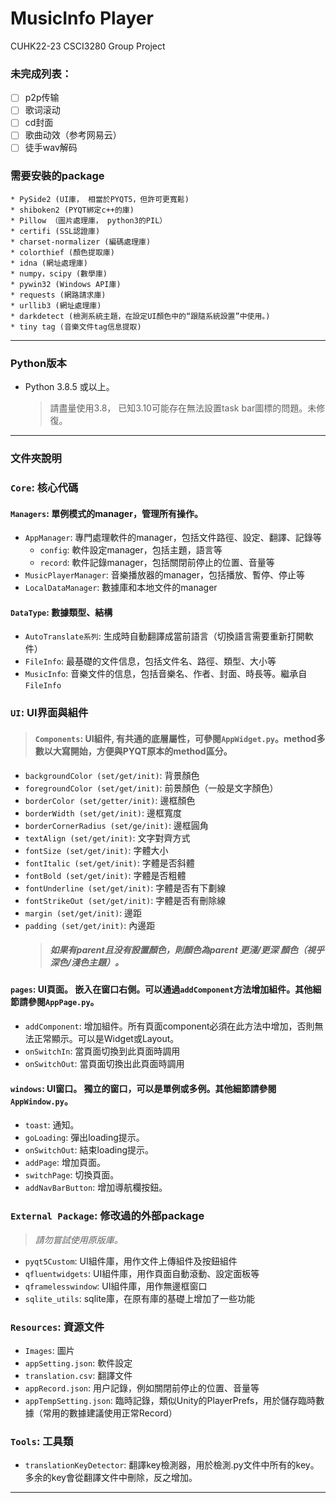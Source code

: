 # MusicInfo Player
CUHK22-23 CSCI3280 Group Project

### 未完成列表：
* [ ] p2p传输
* [ ] 歌词滚动
* [ ] cd封面
* [ ] 歌曲动效（参考网易云）
* [ ] 徒手wav解码

### 需要安裝的package
    * PySide2 (UI庫， 相當於PYQT5，但許可更寬鬆)
    * shiboken2 (PYQT綁定c++的庫)
    * Pillow （圖片處理庫， python3的PIL）
    * certifi (SSL認證庫)
    * charset-normalizer (編碼處理庫)
    * colorthief (顏色提取庫)
    * idna (網址處理庫)
    * numpy，scipy (數學庫)
    * pywin32 (Windows API庫)
    * requests (網路請求庫)
    * urllib3 (網址處理庫)
    * darkdetect (檢測系統主題，在設定UI顏色中的“跟隨系統設置”中使用。)
    * tiny tag (音樂文件tag信息提取)
____________________________________________________________________________________
### Python版本
* Python 3.8.5 或以上。
  > 請盡量使用3.8， 已知3.10可能存在無法設置task bar圖標的問題。未修復。
____________________________________________________________________________________
### 文件夾說明
### `Core`: 核心代碼
#### `Managers`: 單例模式的manager，管理所有操作。
- `AppManager`: 專門處理軟件的manager，包括文件路徑、設定、翻譯、記錄等
  * `config`: 軟件設定manager，包括主題，語言等
  * `record`: 軟件記錄manager，包括關閉前停止的位置、音量等
- `MusicPlayerManager`: 音樂播放器的manager，包括播放、暫停、停止等
- `LocalDataManager`: 數據庫和本地文件的manager
#### `DataType`: 數據類型、結構
- `AutoTranslate系列`: 生成時自動翻譯成當前語言（切換語言需要重新打開軟件）
- `FileInfo`: 最基礎的文件信息，包括文件名、路徑、類型、大小等
- `MusicInfo`: 音樂文件的信息，包括音樂名、作者、封面、時長等。繼承自`FileInfo`
### `UI`: UI界面與組件
> #### `Components`: UI組件, 有共通的底層屬性，可參閱`AppWidget.py`。method多數以大寫開始，方便與PYQT原本的method區分。
- `backgroundColor (set/get/init)`: 背景顏色
- `foregroundColor (set/get/init)`: 前景顏色（一般是文字顏色）
- `borderColor (set/getter/init)`: 邊框顏色
- `borderWidth (set/get/init)`: 邊框寬度
- `borderCornerRadius (set/ge/init)`: 邊框圓角
- `textAlign (set/get/init)`: 文字對齊方式
- `fontSize (set/get/init)`: 字體大小
- `fontItalic (set/get/init)`: 字體是否斜體
- `fontBold (set/get/init)`: 字體是否粗體
- `fontUnderline (set/get/init)`: 字體是否有下劃線
- `fontStrikeOut (set/get/init)`: 字體是否有刪除線
- `margin (set/get/init)`: 邊距
- `padding (set/get/init)`: 內邊距
  > ##### 如果有parent且没有設置顏色，則顏色為parent 更淺/更深 顏色（視乎深色/淺色主題）。
 
#### `pages`: UI頁面。 嵌入在窗口右側。可以通過`addComponent`方法增加組件。其他細節請參閱`AppPage.py`。
- `addComponent`: 增加組件。所有頁面component必須在此方法中增加，否則無法正常顯示。可以是Widget或Layout。
- `onSwitchIn`: 當頁面切換到此頁面時調用
- `onSwitchOut`: 當頁面切換出此頁面時調用

#### `windows`: UI窗口。 獨立的窗口，可以是單例或多例。其他細節請參閱`AppWindow.py`。
- `toast`: 通知。
- `goLoading`: 彈出loading提示。
- `onSwitchOut`: 結束loading提示。
-  `addPage`: 增加頁面。
- `switchPage`: 切換頁面。
- `addNavBarButton`: 增加導航欄按鈕。
### `External Package`: 修改過的外部package
  >   *請勿嘗試使用原版庫。*
*  `pyqt5Custom`: UI組件庫，用作文件上傳組件及按鈕組件
*  `qfluentwidgets`: UI組件庫，用作頁面自動滾動、設定面板等
*  `qframelesswindow`: UI組件庫，用作無邊框窗口
*  `sqlite_utils`: sqlite庫，在原有庫的基礎上增加了一些功能
### `Resources`: 資源文件
* `Images`: 圖片
* `appSetting.json`: 軟件設定
* `translation.csv`: 翻譯文件
*  `appRecord.json`: 用户記錄，例如關閉前停止的位置、音量等
*  `appTempSetting.json`: 臨時記錄，類似Unity的PlayerPrefs，用於儲存臨時數據（常用的數據建議使用正常Record）
### `Tools`: 工具類
* `translationKeyDetector`: 翻譯key檢測器，用於檢測.py文件中所有的key。多余的key會從翻譯文件中刪除，反之增加。

____________________________________________________________________________________
